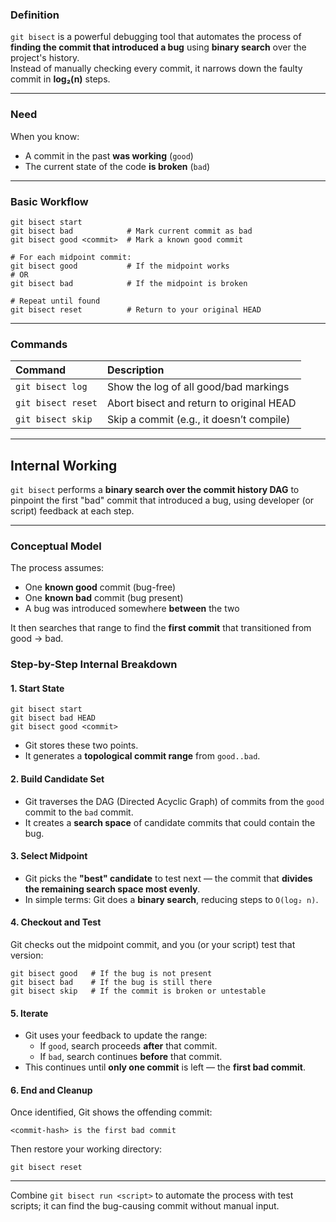 ### Definition
`git bisect` is a powerful debugging tool that automates the process of **finding the commit that introduced a bug** using **binary search** over the project's history.  
Instead of manually checking every commit, it narrows down the faulty commit in **log₂(n)** steps.

---
### Need
When you know:
- A commit in the past **was working** (`good`)
- The current state of the code **is broken** (`bad`)

---
### Basic Workflow
```shell
git bisect start
git bisect bad            # Mark current commit as bad
git bisect good <commit>  # Mark a known good commit

# For each midpoint commit:
git bisect good           # If the midpoint works
# OR
git bisect bad            # If the midpoint is broken

# Repeat until found
git bisect reset          # Return to your original HEAD
````

---
### Commands

| Command            | Description                              |
| :----------------- | :--------------------------------------- |
| `git bisect log`   | Show the log of all good/bad markings    |
| `git bisect reset` | Abort bisect and return to original HEAD |
| `git bisect skip`  | Skip a commit (e.g., it doesn’t compile) |

---
## Internal Working

`git bisect` performs a **binary search over the commit history DAG** to pinpoint the first "bad" commit that introduced a bug, using developer (or script) feedback at each step.

---
### Conceptual Model

The process assumes:

- One **known good** commit (bug-free)
- One **known bad** commit (bug present)
- A bug was introduced somewhere **between** the two

It then searches that range to find the **first commit** that transitioned from good → bad.

### Step-by-Step Internal Breakdown

#### 1. Start State

```shell
git bisect start
git bisect bad HEAD
git bisect good <commit>
```

- Git stores these two points.
- It generates a **topological commit range** from `good..bad`.

#### 2. Build Candidate Set

- Git traverses the DAG (Directed Acyclic Graph) of commits from the `good` commit to the `bad` commit.
- It creates a **search space** of candidate commits that could contain the bug.

#### 3. Select Midpoint

- Git picks the **"best" candidate** to test next — the commit that **divides the remaining search space most evenly**.
- In simple terms: Git does a **binary search**, reducing steps to `O(log₂ n)`.

#### 4. Checkout and Test

Git checks out the midpoint commit, and you (or your script) test that version:

```shell
git bisect good   # If the bug is not present
git bisect bad    # If the bug is still there
git bisect skip   # If the commit is broken or untestable
```

#### 5. Iterate

- Git uses your feedback to update the range:
    - If `good`, search proceeds **after** that commit.
    - If `bad`, search continues **before** that commit.
- This continues until **only one commit** is left — the **first bad commit**.

#### 6. End and Cleanup

Once identified, Git shows the offending commit:

```plain
<commit-hash> is the first bad commit
```

Then restore your working directory:

```shell
git bisect reset
```

---

Combine `git bisect run <script>` to automate the process with test scripts; it can find the bug-causing commit without manual input.